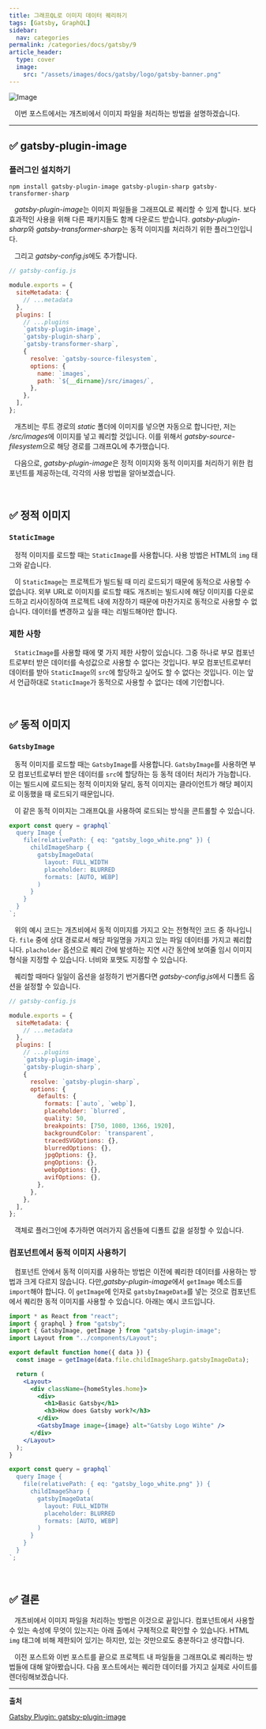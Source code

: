 ```yaml
---
title: 그래프QL로 이미지 데이터 퀘리하기
tags: [Gatsby, GraphQL]
sidebar:
  nav: categories
permalink: /categories/docs/gatsby/9
article_header:
  type: cover
  image:
    src: "/assets/images/docs/gatsby/logo/gatsby-banner.png"
---
```


<div class="article__content" markdown="1">

![Image](/assets/images/docs/gatsby/logo/graphql-banner.png)

&ensp; 이번 포스트에서는 개츠비에서 이미지 파일을 처리하는 방법을 설명하겠습니다.

---

## ✅ gatsby-plugin-image

### 플러그인 설치하기

`npm install gatsby-plugin-image gatsby-plugin-sharp gatsby-transformer-sharp`

&ensp; *gatsby-plugin-image*는 이미지 파일들을 그래프QL로 퀘리할 수 있게 합니다. 보다 효과적인 사용을 위해 다른 패키지들도 함께 다운로드 받습니다. *gatsby-plugin-sharp*와 *gatsby-transformer-sharp*는 동적 이미지를 처리하기 위한 플러그인입니다.

&ensp; 그리고 *gatsby-config.js*에도 추가합니다.

```jsx
// gatsby-config.js

module.exports = {
  siteMetadata: {
    // ...metadata
  },
  plugins: [
    // ...plugins
    `gatsby-plugin-image`,
    `gatsby-plugin-sharp`,
    `gatsby-transformer-sharp`,
    {
      resolve: `gatsby-source-filesystem`,
      options: {
        name: `images`,
        path: `${__dirname}/src/images/`,
      },
    },
  ],
};
```

&ensp; 개츠비는 루트 경로의 _static_ 폴더에 이미지를 넣으면 자동으로 합니다만, 저는 */src/images*에 이미지를 넣고 퀘리할 것입니다. 이를 위해서 *gatsby-source-filesystem*으로 해당 경로를 그래프QL에 추가했습니다.

&ensp; 다음으로, *gatsby-plugin-image*은 정적 이미지와 동적 이미지를 처리하기 위한 컴포넌트를 제공하는데, 각각의 사용 방법을 알아보겠습니다.

<br/>

## ✅ 정적 이미지

### `StaticImage`

&ensp; 정적 이미지를 로드할 때는 `StaticImage`를 사용합니다. 사용 방법은 HTML의 `img` 태그와 같습니다.

&ensp; 이 `StaticImage`는 프로젝트가 빌드될 때 미리 로드되기 때문에 동적으로 사용할 수 없습니다. 외부 URL로 이미지를 로드할 때도 개츠비는 빌드시에 해당 이미지를 다운로드하고 리사이징하여 프로젝트 내에 저장하기 때문에 마찬가지로 동적으로 사용할 수 없습니다. 데이터를 변경하고 싶을 때는 리빌드해야만 합니다.

### 제한 사항

&ensp; `StaticImage`를 사용할 때에 몇 가지 제한 사항이 있습니다. 그중 하나로 부모 컴포넌트로부터 받은 데이터를 속성값으로 사용할 수 없다는 것입니다. 부모 컴포넌트로부터 데이터를 받아 `StaticImage`의 `src`에 할당하고 싶어도 할 수 없다는 것입니다. 이는 앞서 언급하대로 `StaticImage`가 동적으로 사용할 수 없다는 데에 기인합니다.

<br/>

## ✅ 동적 이미지

### `GatsbyImage`

&ensp; 동적 이미지를 로드할 때는 `GatsbyImage`를 사용합니다. `GatsbyImage`를 사용하면 부모 컴포넌트로부터 받은 데이터를 `src`에 할당하는 등 동적 데이터 처리가 가능합니다. 이는 빌드시에 로드되는 정적 이미지와 달리, 동적 이미지는 클라이언트가 해당 페이지로 이동했을 때 로드되기 때문입니다.

&ensp; 이 같은 동적 이미지는 그래프QL을 사용하여 로드되는 방식을 콘트롤할 수 있습니다.

```jsx
export const query = graphql`
  query Image {
    file(relativePath: { eq: "gatsby_logo_white.png" }) {
      childImageSharp {
        gatsbyImageData(
          layout: FULL_WIDTH
          placeholder: BLURRED
          formats: [AUTO, WEBP]
        )
      }
    }
  }
`;
```

&ensp; 위의 예시 코드는 개츠비에서 동적 이미지를 가지고 오는 전형적인 코드 중 하나입니다. `file` 중에 상대 경로로서 해당 파일명을 가지고 있는 파일 데이터를 가지고 퀘리합니다. `placholder` 옵션으로 퀘리 간에 발생하는 지연 시간 동안에 보여줄 임시 이미지 형식을 지정할 수 있습니다. 너비와 포맷도 지정할 수 있습니다.

&ensp; 퀘리할 때마다 일일이 옵션을 설정하기 번거롭다면 *gatsby-config.js*에서 디폴트 옵션을 설정할 수 있습니다.

```jsx
// gatsby-config.js

module.exports = {
  siteMetadata: {
    // ...metadata
  },
  plugins: [
    // ...plugins
    `gatsby-plugin-image`,
    `gatsby-plugin-sharp`,
    {
      resolve: `gatsby-plugin-sharp`,
      options: {
        defaults: {
          formats: [`auto`, `webp`],
          placeholder: `blurred`,
          quality: 50,
          breakpoints: [750, 1080, 1366, 1920],
          backgroundColor: `transparent`,
          tracedSVGOptions: {},
          blurredOptions: {},
          jpgOptions: {},
          pngOptions: {},
          webpOptions: {},
          avifOptions: {},
        },
      },
    },
  ],
};
```

&ensp; 객체로 플러그인에 추가하면 여러가지 옵션들에 디폴트 값을 설정할 수 있습니다.

### 컴포넌트에서 동적 이미지 사용하기

&ensp; 컴포넌트 안에서 동적 이미지를 사용하는 방법은 이전에 퀘리한 데이터를 사용하는 방법과 크게 다르지 않습니다. 다만,*gatsby-plugin-image*에서 `getImage` 메소드를 `import`해야 합니다. 이 `getImage`에 인자로 `gatsbyImageData`를 넣는 것으로 컴포넌트에서 퀘리한 동적 이미지를 사용할 수 있습니다. 아래는 예시 코드입니다.

```jsx
import * as React from "react";
import { graphql } from "gatsby";
import { GatsbyImage, getImage } from "gatsby-plugin-image";
import Layout from "../components/Layout";

export default function home({ data }) {
  const image = getImage(data.file.childImageSharp.gatsbyImageData);

  return (
    <Layout>
      <div className={homeStyles.home}>
        <div>
          <h1>Basic Gatsby</h1>
          <h3>How does Gatsby work?</h3>
        </div>
        <GatsbyImage image={image} alt="Gatsby Logo Wihte" />
      </div>
    </Layout>
  );
}

export const query = graphql`
  query Image {
    file(relativePath: { eq: "gatsby_logo_white.png" }) {
      childImageSharp {
        gatsbyImageData(
          layout: FULL_WIDTH
          placeholder: BLURRED
          formats: [AUTO, WEBP]
        )
      }
    }
  }
`;
```

<br/>

## ✅ 결론

&ensp; 개츠비에서 이미지 파일을 처리하는 방법은 이것으로 끝입니다. 컴포넌트에서 사용할 수 있는 속성에 무엇이 있는지는 아래 출에서 구체적으로 확인할 수 있습니다. HTML `img` 태그에 비해 제한되어 있기는 하지만, 있는 것만으로도 충분하다고 생각합니다.

&ensp; 이전 포스트와 이번 포스트를 끝으로 프로젝트 내 파일들을 그래프QL로 퀘리하는 방법들에 대해 알아봤습니다. 다음 포스트에서는 퀘리한 데이터를 가지고 실제로 사이트를 렌더링해보겠습니다.

---

**출처**

[Gatsby Plugin: gatsby-plugin-image](https://www.gatsbyjs.com/plugins/gatsby-plugin-image/?=gatsby-plugin-image)

</div>
